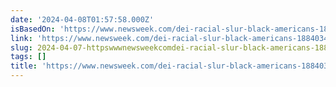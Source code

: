 ```yaml
---
date: '2024-04-08T01:57:58.000Z'
isBasedOn: 'https://www.newsweek.com/dei-racial-slur-black-americans-1884034'
link: 'https://www.newsweek.com/dei-racial-slur-black-americans-1884034'
slug: 2024-04-07-httpswwwnewsweekcomdei-racial-slur-black-americans-1884034
tags: []
title: 'https://www.newsweek.com/dei-racial-slur-black-americans-1884034'
---
```


